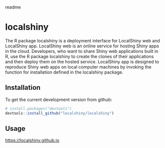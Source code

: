 readme
# localshiny
The R package localshiny is a deployment interface for LocalShiny web and LocalShiny app. LocalShiny web is an online service for hosting Shiny apps in the cloud. Developers, who want to share Shiny web applications built in R, use the R package localshiny to create the clones of their applications and then deploy them on the hosted service. LocalShiny app is designed to reproduce Shiny web apps on local computer machines by invoking the function for installation defined in the localshiny package.

## Installation 
To get the current development version from github:

```R
# install.packages("devtools")
devtools::install_github("localshiny/localshiny")
```
## Usage
https://localshiny.github.io
